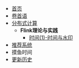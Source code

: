 <!-- sidebar.md -->
* [首页](/)
* [卷首语](preface.md)
* [分布式计算](/engineering/)
    * **Flink理论与实践**
        * [时间(1)-时间与水印](/engineering/flink/time1.md)
* [推荐系统](/rec/)
* 摸鱼时间
* [更新历史](changelog.md)